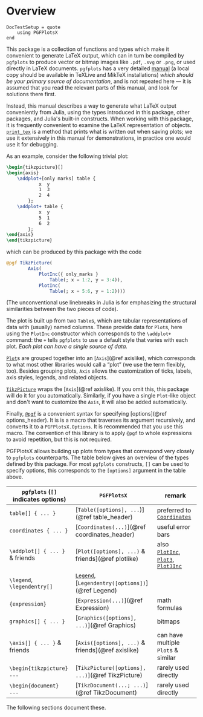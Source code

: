 # Overview

```@meta
DocTestSetup = quote
    using PGFPlotsX
end
```

This package is a collection of functions and types which make it convenient to generate LaTeX output, which can in turn be compiled by `pgfplots` to produce vector or bitmap images like `.pdf`, `.svg` or `.png`, or used directly in LaTeX documents. `pgfplots` has a very detailed [manual](http://pgfplots.sourceforge.net/pgfplots.pdf) (a local copy should be available in TeXLive and MikTeX installations) *which should be your primary source of documentation*, and is not repeated here — it is assumed that you read the relevant parts of this manual, and look for solutions there first.

Instead, this manual describes a way to generate what LaTeX output conveniently from Julia, using the types introduced in this package, other packages, and Julia's built-in constructs. When working with this package, it is frequently convenient to examine the LaTeX representation of objects. [`print_tex`](@ref) is a method that prints what is written out when saving plots; we use it extensively in this manual for demonstrations, in practice one would use it for debugging.

As an example, consider the following trivial plot:
```tex
\begin{tikzpicture}[]
\begin{axis}
    \addplot+[only marks] table {
            x  y
            1  3
            2  4
        };
    \addplot+ table {
            x  y
            5  1
            6  2
        };
\end{axis}
\end{tikzpicture}
```
which can be produced by this package with the code
```julia
@pgf TikzPicture(
        Axis(
            PlotInc({ only_marks }
                Table(; x = 1:2, y = 3:4)),
            PlotInc(
                Table(; x = 5:6, y = 1:2))))
```
(The unconventional use linebreaks in Julia is for emphasizing the structural similarities between the two pieces of code).

The plot is built up from two `Table`s, which are tabular representations of data with (usually) named columns. These provide data for `Plot`s, here using the `PlotInc` constructor which corresponds to the `\addplot+` command: the `+` tells `pgfplots` to use a default style that varies with each plot. *Each plot can have a single source of data.*

[`Plot`](@ref)s are grouped together into an [`Axis`](@ref axislike), which corresponds to what most other libraries would call a “plot” (we use the term flexibly, too). Besides grouping plots, `Axis` allows the customization of ticks, labels, axis styles, legends, and related objects.

[`TikzPicture`](@ref) wraps the [`Axis`](@ref axislike). If you omit this, this package will do it for you automatically. Similarly, if you have a single `Plot`-like object and don't want to customize the `Axis`, it will also be added automatically.

Finally, [`@pgf`](@ref) is a convenient syntax for specifying [options](@ref options_header). It is is a macro that traverses its argument recursively, and converts it to a `PGFPlotsX.Options`. It is recommended that you use this macro. The convention of this library is to apply `@pgf` to whole expressions to avoid repetition, but this is not required.

PGFPlotsX allows building up plots from types that correspond very closely to `pgfplots` counterparts. The table below gives an overview of the types defined by this package. For most `pgfplots` constructs, `[]` can be used to specify options, this corresponds to the `[options]` argument in the table above.

| `pgfplots` (`[]` indicates options) | `PGFPlotsX`                                               | remark                                                      |
|-------------------------------------|-----------------------------------------------------------|-------------------------------------------------------------|
| `table[] { ... }`                   | [`Table([options], ...`)](@ref table_header)              | preferred to [`Coordinates`](@ref)                          |
| `coordinates { ... }`               | [`Coordinates(...)`](@ref coordinates_header)             | useful error bars                                           |
| `\addplot[] { ... }` & friends      | [`Plot([options], ...)` & friends](@ref plotlike)         | also [`PlotInc`](@ref), [`Plot3`](@ref), [`Plot3Inc`](@ref) |
| `\legend`, `\legendentry[]`         | [`Legend`](@ref), [`Legendentry([options])`](@ref Legend) |                                                             |
| `{expression}`                      | [`Expression(...)`](@ref Expression)                      | math formulas                                               |
| `graphics[] { ... }`                | [`Graphics([options], ...)`](@ref Graphics)               | bitmaps                                                     |
| `\axis[] { ... }` & friends         | [`Axis([options], ...)` & friends](@ref axislike)         | can have multiple `Plot`s & similar                         |
| `\begin{tikzpicture} ... `          | [`TikzPicture([options], ...)`](@ref TikzPicture)         | rarely used directly                                        |
| `\begin{document} ... `             | [`TikzDocument(...; ...)`](@ref TikzDocument)             | rarely used directly                                        |

The following sections document these.
